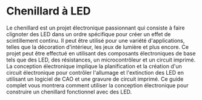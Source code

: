 # Chenillard à LED
Le chenillard est un projet électronique passionnant qui consiste à faire clignoter des LED dans un ordre spécifique pour créer un effet de scintillement continu. Il peut être utilisé pour une variété d'applications, telles que la décoration d'intérieur, les jeux de lumière et plus encore. Ce projet peut être effectué en utilisant des composants électroniques de base tels que des LED, des résistances, un microcontrôleur et un circuit imprimé. La conception électronique implique la planification et la création d'un circuit électronique pour contrôler l'allumage et l'extinction des LED en utilisant un logiciel de CAO et une gravure de circuit imprimé. Ce guide complet vous montrera comment utiliser la conception électronique pour construire un chenillard fonctionnel avec des LED.
